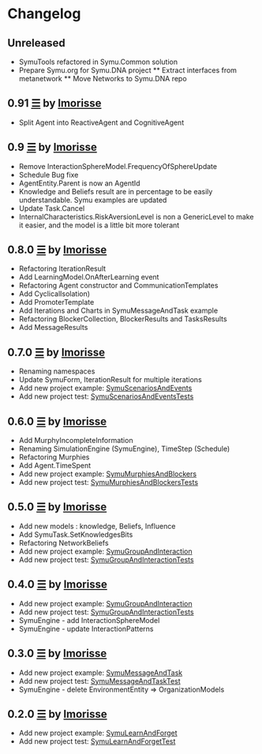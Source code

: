 # Changelog

## Unreleased

* SymuTools refactored in Symu.Common solution
* Prepare Symu.org for Symu.DNA project
** Extract interfaces from metanetwork
** Move Networks to Symu.DNA repo

## 0.91 [☰](https://github.com/lmorisse/symu/compare/v0.9.1..v0.9.0) by [lmorisse](https://github.com/lmorisse)
* Split Agent into ReactiveAgent and CognitiveAgent

## 0.9 [☰](https://github.com/lmorisse/symu/compare/v0.9.0..v0.8.0) by [lmorisse](https://github.com/lmorisse)
* Remove InteractionSphereModel.FrequencyOfSphereUpdate
* Schedule Bug fixe 
* AgentEntity.Parent is now an AgentId
* Knowledge and Beliefs result are in percentage to be easily understandable. Symu examples are updated
* Update Task.Cancel
* InternalCharacteristics.RiskAversionLevel is non a GenericLevel to make it easier, and the model is a little bit more tolerant

## 0.8.0 [☰](https://github.com/lmorisse/symu/compare/v0.8.0..v0.7.0) by [lmorisse](https://github.com/lmorisse)
* Refactoring IterationResult
* Add LearningModel.OnAfterLearning event
* Refactoring Agent constructor and CommunicationTemplates
* Add CyclicalIsolation)
* Add PromoterTemplate
* Add Iterations and Charts in SymuMessageAndTask example 
* Refactoring BlockerCollection, BlockerResults and TasksResults 
* Add MessageResults

## 0.7.0 [☰](https://github.com/lmorisse/symu/compare/v0.7.0..v0.6.0) by [lmorisse](https://github.com/lmorisse)
* Renaming namespaces 
* Update SymuForm, IterationResult for multiple iterations
* Add new project example: [SymuScenariosAndEvents](https://github.com/lmorisse/Symu/tree/master/Symu%20examples/SymuScenariosAndEvents)
* Add new project test: [SymuScenariosAndEventsTests](https://github.com/lmorisse/Symu/tree/master/Symu%20examples/SymuScenariosAndEventsTests)


## 0.6.0 [☰](https://github.com/lmorisse/symu/compare/v0.6.0..v0.5.0) by [lmorisse](https://github.com/lmorisse)
* Add MurphyIncompleteInformation
* Renaming SimulationEngine (SymuEngine), TimeStep (Schedule)
* Refactoring Murphies
* Add Agent.TimeSpent
* Add new project example: [SymuMurphiesAndBlockers](https://github.com/lmorisse/Symu/tree/master/Symu%20examples/SymuMurphiesAndBlockers)
* Add new project test: [SymuMurphiesAndBlockersTests](https://github.com/lmorisse/Symu/tree/master/Symu%20examples/SymuMurphiesAndBlockersTests)

## 0.5.0 [☰](https://github.com/lmorisse/symu/compare/v0.5.0..v0.4.0) by [lmorisse](https://github.com/lmorisse)
* Add new models : knowledge, Beliefs, Influence 
* Add SymuTask.SetKnowledgesBits
* Refactoring NetworkBeliefs
* Add new project example: [SymuGroupAndInteraction](https://github.com/lmorisse/Symu/tree/master/Symu%20examples/SymuBeliefsAndInfluence)
* Add new project test: [SymuGroupAndInteractionTests](https://github.com/lmorisse/Symu/tree/master/Symu%20examples/SymuBeliefsAndInfluenceTests)

## 0.4.0 [☰](https://github.com/lmorisse/symu/compare/v0.4.0..v0.3.0) by [lmorisse](https://github.com/lmorisse)
* Add new project example: [SymuGroupAndInteraction](https://github.com/lmorisse/Symu/tree/master/Symu%20examples/SymuGroupAndInteraction)
* Add new project test: [SymuGroupAndInteractionTests](https://github.com/lmorisse/Symu/tree/master/Symu%20examples/SymuGroupAndInteractionTests)
* SymuEngine - add InteractionSphereModel
* SymuEngine - update InteractionPatterns

## 0.3.0 [☰](https://github.com/lmorisse/symu/compare/v0.3.0..v0.2.0) by [lmorisse](https://github.com/lmorisse)
* Add new project example: [SymuMessageAndTask](https://github.com/lmorisse/Symu/tree/master/Symu%20examples/SymuMessageAndTask)
* Add new project test: [SymuMessageAndTaskTest](https://github.com/lmorisse/Symu/tree/master/Symu%20examples/SymuMessageAndTaskTests)
* SymuEngine - delete EnvironmentEntity => OrganizationModels

## 0.2.0 [☰](https://github.com/lmorisse/symu/compare/v0.2.0..v0.1.0) by [lmorisse](https://github.com/lmorisse)
* Add new project example: [SymuLearnAndForget](https://github.com/lmorisse/Symu/tree/master/Symu%20examples/SymuLearnAndForget)
* Add new project test: [SymuLearnAndForgetTest](https://github.com/lmorisse/Symu/tree/master/Symu%20examples/SymuLearnAndForgetTests)
